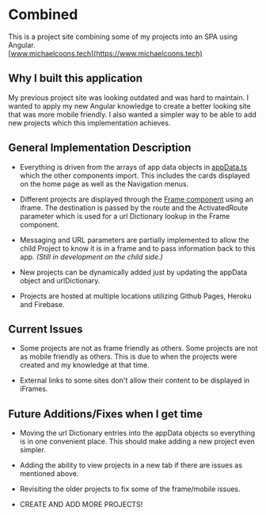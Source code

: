 # Combined

This is a project site combining some of my projects into an SPA using Angular.  
[www.michaelcoons.tech](https://www.michaelcoons.tech)

## Why I built this application

My previous project site was looking outdated and was hard to maintain.  I wanted to apply my new Angular knowledge to create a better looking site that was more mobile friendly.  I also wanted a simpler way to be able to add new projects which this implementation achieves.

## General Implementation Description

* Everything is driven from the arrays of app data objects in [appData.ts](https://github.com/mcoons/combined/blob/main/src/app/appData.ts) which the other components import.  This includes the cards displayed on the home page as well as the Navigation menus.

* Different projects are displayed through the [Frame component](https://github.com/mcoons/combined/blob/main/src/app/frame/frame.component.ts) using an iframe.  The destination is passed by the route and the ActivatedRoute parameter which is used for a url Dictionary lookup in the Frame component.

* Messaging and URL parameters are partially implemented to allow the child Project to know it is in a frame and to pass information back to this app.  *(Still in development on the child side.)*

* New projects can be dynamically added just by updating the appData object and urlDictionary.  

* Projects are hosted at multiple locations utilizing Github Pages, Heroku and Firebase.

## Current Issues

* Some projects are not as frame friendly as others.  Some projects are not as mobile friendly as others.  This is due to when the projects were created and my knowledge at that time. 

* External links to some sites don't allow their content to be displayed in iFrames.

## Future Additions/Fixes when I get time

* Moving the url Dictionary entries into the appData objects so everything is in one convenient place.  This should make adding a new project even simpler.

* Adding the ability to view projects in a new tab if there are issues as mentioned above.

* Revisiting the older projects to fix some of the frame/mobile issues.

* CREATE AND ADD MORE PROJECTS!

